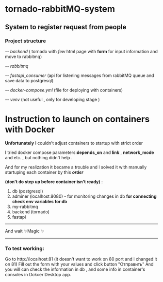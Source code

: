 # tornado-rabbitMQ-system

## System to register request from people

### Project structure


-- _backend_ ( tornado with _few_ html page with __form__ for input information and move to rabbitmq)

-- _rabbitmq_

-- _fastapi_consumer_ (api for listening messages from rabbitMQ queue and save data to postgresql)

-- _docker-compose.yml_ (file for deploying with containers)

-- _venv_ (not useful , only for developing stage )


# Instruction to launch on containers with Docker
__Unfortunately__ I couldn't adjust containers to startup with strict order 

I tried docker compose parameters:__depends_on__ and __link__ , __network_mode__ and etc. , but nothing didn't help .

And for my realization it became a trouble and I solved it with manually startuping each container by this ___order___ 

__(don't do step up before container isn't ready)__ : 

1. db (postgresql)
2. adminer (localhost:8080) - for monitoring changes in db __for connecting check env variables for db__
3. my-rabbitmq
4. backend (tornado)
5. fastapi 
---



And wait  ✨Magic ✨

---
### To test working: 
Go to http://localhost:81 (it doesn't want to work on 80 port and I changed it on 81)
Fill out the form with your values and click button "Отправить"
And you will can check the information in db , and some info in container's consoles in Dokcer Desktop app.

